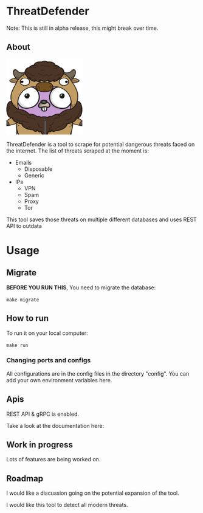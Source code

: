 # ThreatDefender

Note: This is still in alpha release, this might break over time.

## About
<img src="assets/img.png" width="200" height="200">


ThreatDefender is a tool to scrape for potential dangerous threats faced on the internet. The list of threats scraped at
the moment is:

- Emails
    - Disposable
    - Generic
- IPs
    - VPN
    - Spam
    - Proxy
    - Tor

This tool saves those threats on multiple different databases and uses REST API to outdata

# Usage

## Migrate

**BEFORE YOU RUN THIS**, You need to migrate the database:

`make migrate`

## How to run

To run it on your local computer:

`make run`

### Changing ports and configs

All configurations are in the config files in the directory "config". You can add your own environment variables here.

## Apis

REST API & gRPC is enabled.

Take a look at the documentation here: 

## Work in progress

Lots of features are being worked on.

## Roadmap

I would like a discussion going on the potential expansion of the tool.

I would like this tool to detect all modern threats.